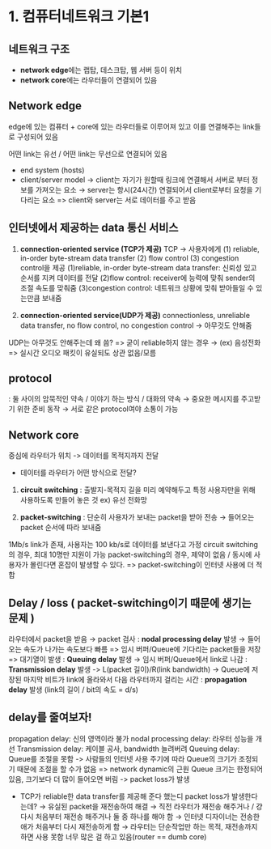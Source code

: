 # 1. 컴퓨터네트워크 기본1

## 네트워크 구조

- **network edge**에는 랩탑, 데스크탑, 웹 서버 등이 위치
- **network core**에는 라우터들이 연결되어 있음

## Network edge

edge에 있는 컴퓨터 + core에 있는 라우터들로 이루어져 있고 이를 연결해주는 link들로 구성되어 있음

어떤 link는 유선 / 어떤 link는 무선으로 연결되어 있음

- end system (hosts)
- client/server model
  → client는 자기가 원할때 링크에 연결해서 서버로 부터 정보를 가져오는 요소
  → server는 항시(24시간) 연결되어서 client로부터 요청을 기다리는 요소
  => client와 server는 서로 데이터를 주고 받음

## 인터넷에서 제공하는 data 통신 서비스

1. **connection-oriented service (TCP가 제공)**
   TCP -> 사용자에게 (1) reliable, in-order byte-stream data transfer (2) flow control (3) congestion control을 제공
   (1)reliable, in-order byte-stream data transfer: 신뢰성 있고 순서를 지켜 데이터를 전달
   (2)flow control: receiver에 능력에 맞춰 sender의 조절 속도를 맞춰줌
   (3)congestion control: 네트워크 상황에 맞춰 받아들일 수 있는만큼 보내줌

2. **connection-oriented service(UDP가 제공)**
   connectionless, unreliable data transfer, no flow control, no congestion control
   → 아무것도 안해줌

UDP는 아무것도 안해주는데 왜 씀? => 굳이 reliable하지 않는 경우
→ (ex) 음성전화 => 실시간 오디오 패킷이 유실되도 상관 없음/모름

## protocol

: 둘 사이의 암묵적인 약속 / 이야기 하는 방식 / 대화의 약속
→ 중요한 메시지를 주고받기 위한 준비 동작
→ 서로 같은 protocol여야 소통이 가능

## Network core

중심에 라우터가 위치 -> 데이터를 목적지까지 전달

- 데이터를 라우터가 어떤 방식으로 전달?

1. **circuit switching**
   : 출발지-목적지 길을 미리 예약해두고 특정 사용자만을 위해 사용하도록 만들어 놓은 것 ex) 유선 전화망

2. **packet-switching**
   : 단순히 사용자가 보내는 packet을 받아 전송
   → 들어오는 packet 순서에 따라 보내줌

1Mb/s link가 존재, 사용자는 100 kb/s로 데이터를 보낸다고 가정
circuit switching의 경우, 최대 10명만 지원이 가능
packet-switching의 경우, 제약이 없음 / 동시에 사용자가 몰린다면 혼잡이 발생할 수 있다.
=> packet-switching이 인터넷 사용에 더 적합

## Delay / loss ( packet-switching이기 때문에 생기는 문제 )

라우터에서 packet을 받음
→ packet 검사 : **nodal processing delay** 발생
→ 들어오는 속도가 나가는 속도보다 빠름 => 임시 버퍼/Queue에 기다리는 packet들을 저장 => 대기열이 발생 : **Queuing delay** 발생
→ 임시 버퍼/Queue에서 link로 나감 : **Transmission delay** 발생 -> L(packet 길이)/R(link bandwidth)
→ Queue에 저장된 마지막 비트가 link에 올라와서 다음 라우터까지 걸리는 시간 : **propagation delay** 발생 (link의 길이 / bit의 속도 = d/s)

## delay를 줄여보자!

propagation delay: 신의 영역이라 불가
nodal processing delay: 라우터 성능을 개선
Transmission delay: 케이블 공사, bandwidth 늘려버려
Queuing delay: Queue를 조절을 못함 -> 사람들의 인터넷 사용 주기에 따라 Queue의 크기가 조정되기 때문에 조절을 할 수가 없음 => network dynamic의 근원
Queue 크기는 한정되어 있음, 크기보다 더 많이 들어오면 버림 -> packet loss가 발생

- TCP가 reliable한 data transfer를 제공해 준다 했는디 packet loss가 발생한다는데?
  → 유실된 packet을 재전송하여 해결
  → 직전 라우터가 재전송 해주거나 / 걍 다시 처음부터 재전송 해주거나 둘 중 하나를 해야 함
  → 인터넷 디자이너는 전송한 애가 처음부터 다시 재전송하게 함
  → 라우터는 단순작업만 하는 목적, 재전송까지 하면 사용 못함 너무 많은 걸 하고 있음(router == dumb core)
